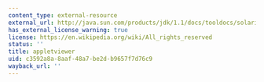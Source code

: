 ```yaml
---
content_type: external-resource
external_url: http://java.sun.com/products/jdk/1.1/docs/tooldocs/solaris/appletviewer.html
has_external_license_warning: true
license: https://en.wikipedia.org/wiki/All_rights_reserved
status: ''
title: appletviewer
uid: c3592a8a-8aaf-48a7-be2d-b9657f7d76c9
wayback_url: ''
---
```

